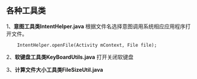**各种工具类**
---------

1、**意图工具类IntentHelper.java**
	根据文件名选择意图调用系统相应应用程序打开文件。
```
	IntentHelper.openFile(Activity mContext, File file);
```
2、**软键盘工具类KeyBoardUtils.java**
		打开关闭软键盘

3、**计算文件大小工具类FileSizeUtil.java**
